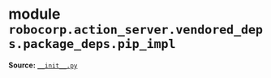 <!-- markdownlint-disable -->

# module `robocorp.action_server.vendored_deps.package_deps.pip_impl`

**Source:** [`__init__.py`](https://github.com/robocorp/robocorp/tree/master/action_server/src/robocorp/action_server/vendored_deps/package_deps/pip_impl/__init__.py)
